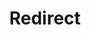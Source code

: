 ﻿---
layout: src/layouts/Redirect.astro
title: Redirect
redirect: https://yamldoc.liuyan.wang/docs/deployments/packages/transfer-package
pubDate:  2023-01-01
navSearch: false
navSitemap: false
navMenu: false
---
